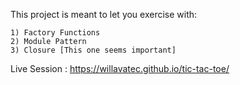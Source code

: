 This project is meant to let you exercise with:

    1) Factory Functions
    2) Module Pattern 
    3) Closure [This one seems important]

Live Session : https://willavatec.github.io/tic-tac-toe/